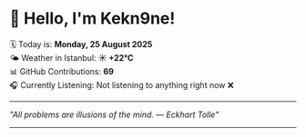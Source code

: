 # 👋 Hello, I'm Kekn9ne!

🗓️ Today is: **Monday, 25 August 2025**  
🌤️ Weather in Istanbul: **☀️   +22°C**  
📊 GitHub Contributions: **69**  
🎧 Currently Listening: Not listening to anything right now ❌

---

_"All problems are illusions of the mind. — *Eckhart Tolle*"_

---
